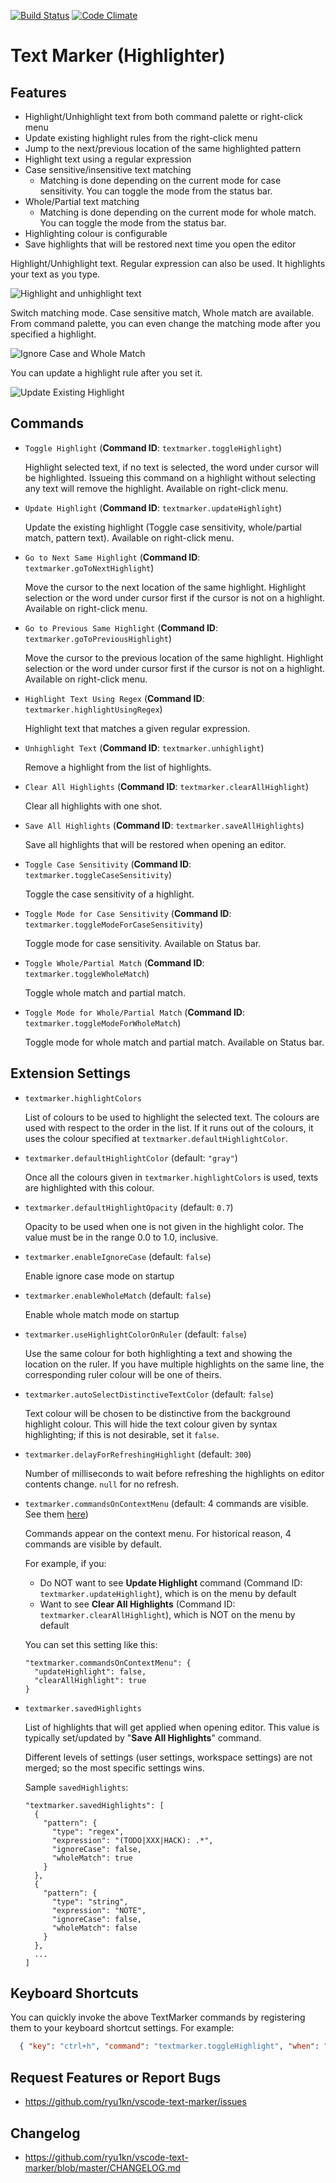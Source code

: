 [![Build Status](https://travis-ci.org/ryu1kn/vscode-text-marker.svg?branch=master)](https://travis-ci.org/ryu1kn/vscode-text-marker)
[![Code Climate](https://codeclimate.com/github/ryu1kn/vscode-text-marker/badges/gpa.svg)](https://codeclimate.com/github/ryu1kn/vscode-text-marker)

# Text Marker (Highlighter)

## Features

* Highlight/Unhighlight text from both command palette or right-click menu
* Update existing highlight rules from the right-click menu
* Jump to the next/previous location of the same highlighted pattern
* Highlight text using a regular expression
* Case sensitive/insensitive text matching
  * Matching is done depending on the current mode for case sensitivity. You can toggle the mode from the status bar.
* Whole/Partial text matching
  * Matching is done depending on the current mode for whole match. You can toggle the mode from the status bar.
* Highlighting colour is configurable
* Save highlights that will be restored next time you open the editor

Highlight/Unhighlight text. Regular expression can also be used. It highlights your text as you type.

![Highlight and unhighlight text](https://raw.githubusercontent.com/ryu1kn/vscode-text-marker/master/images/animations/public.gif)

Switch matching mode. Case sensitive match, Whole match are available. From command palette, you can even change the matching mode after you specified a highlight.

![Ignore Case and Whole Match](https://raw.githubusercontent.com/ryu1kn/vscode-text-marker/master/images/animations/ignore-case-and-whole-match.gif)

You can update a highlight rule after you set it.

![Update Existing Highlight](https://raw.githubusercontent.com/ryu1kn/vscode-text-marker/master/images/animations/update-highlight.gif)


## Commands

* `Toggle Highlight` (**Command ID**: `textmarker.toggleHighlight`)

    Highlight selected text, if no text is selected, the word under cursor will be highlighted.
    Issueing this command on a highlight without selecting any text will remove the highlight.
    Available on right-click menu.

* `Update Highlight` (**Command ID**: `textmarker.updateHighlight`)

    Update the existing highlight (Toggle case sensitivity, whole/partial match, pattern text).
    Available on right-click menu.

* `Go to Next Same Highlight` (**Command ID**: `textmarker.goToNextHighlight`)

    Move the cursor to the next location of the same highlight. Highlight selection or the word under cursor
    first if the cursor is not on a highlight.
    Available on right-click menu.

* `Go to Previous Same Highlight` (**Command ID**: `textmarker.goToPreviousHighlight`)

    Move the cursor to the previous location of the same highlight. Highlight selection or the word under cursor
    first if the cursor is not on a highlight.
    Available on right-click menu.

* `Highlight Text Using Regex` (**Command ID**: `textmarker.highlightUsingRegex`)

    Highlight text that matches a given regular expression.

* `Unhighlight Text` (**Command ID**: `textmarker.unhighlight`)

    Remove a highlight from the list of highlights.

* `Clear All Highlights` (**Command ID**: `textmarker.clearAllHighlight`)

    Clear all highlights with one shot.

* `Save All Highlights` (**Command ID**: `textmarker.saveAllHighlights`)

    Save all highlights that will be restored when opening an editor.

* `Toggle Case Sensitivity` (**Command ID**: `textmarker.toggleCaseSensitivity`)

    Toggle the case sensitivity of a highlight.

* `Toggle Mode for Case Sensitivity` (**Command ID**: `textmarker.toggleModeForCaseSensitivity`)

    Toggle mode for case sensitivity.
    Available on Status bar.

* `Toggle Whole/Partial Match` (**Command ID**: `textmarker.toggleWholeMatch`)

    Toggle whole match and partial match.

* `Toggle Mode for Whole/Partial Match` (**Command ID**: `textmarker.toggleModeForWholeMatch`)

    Toggle mode for whole match and partial match.
    Available on Status bar.

## Extension Settings

* `textmarker.highlightColors`

    List of colours to be used to highlight the selected text. The colours are used with respect to the order in the list.
    If it runs out of the colours, it uses the colour specified at `textmarker.defaultHighlightColor`.

* `textmarker.defaultHighlightColor` (default: `"gray"`)

    Once all the colours given in `textmarker.highlightColors` is used, texts are highlighted with this colour.

* `textmarker.defaultHighlightOpacity` (default: `0.7`)

    Opacity to be used when one is not given in the highlight color. The value must be in the range 0.0 to 1.0, inclusive.

* `textmarker.enableIgnoreCase` (default: `false`)

    Enable ignore case mode on startup

* `textmarker.enableWholeMatch` (default: `false`)

    Enable whole match mode on startup

* `textmarker.useHighlightColorOnRuler` (default: `false`)

    Use the same colour for both highlighting a text and showing the location on the ruler.
    If you have multiple highlights on the same line, the corresponding ruler colour will be one of theirs.

* `textmarker.autoSelectDistinctiveTextColor` (default: `false`)

    Text colour will be chosen to be distinctive from the background highlight colour.
    This will hide the text colour given by syntax highlighting; if this is not desirable, set it `false`.

* `textmarker.delayForRefreshingHighlight` (default: `300`)

    Number of milliseconds to wait before refreshing the highlights on editor contents change. `null` for no refresh.

* `textmarker.commandsOnContextMenu` (default: 4 commands are visible. See them [here](https://github.com/ryu1kn/vscode-text-marker/blob/c8fcadd3b9271b46c7de1b15c776e6d4889aa35e/package.json#L109))

    Commands appear on the context menu. For historical reason, 4 commands are visible by default.

    For example, if you:

    * Do NOT want to see **Update Highlight** command (Command ID: `textmarker.updateHighlight`), which is on the menu by default
    * Want to see **Clear All Highlights** (Command ID: `textmarker.clearAllHighlight`), which is NOT on the menu by default

    You can set this setting like this:

    ```
    "textmarker.commandsOnContextMenu": {
      "updateHighlight": false,
      "clearAllHighlight": true
    }
    ```

* `textmarker.savedHighlights`

    List of highlights that will get applied when opening editor.
    This value is typically set/updated by "**Save All Highlights**" command.

    Different levels of settings (user settings, workspace settings) are not merged; so the most specific settings wins.

    Sample `savedHighlights`:

    ```
    "textmarker.savedHighlights": [
      {
        "pattern": {
          "type": "regex",
          "expression": "(TODO|XXX|HACK): .*",
          "ignoreCase": false,
          "wholeMatch": true
        }
      },
      {
        "pattern": {
          "type": "string",
          "expression": "NOTE",
          "ignoreCase": false,
          "wholeMatch": false
        }
      },
      ...
    ]
    ```

## Keyboard Shortcuts

You can quickly invoke the above TextMarker commands by registering them to your keyboard shortcut settings. For example:

```json
  { "key": "ctrl+h", "command": "textmarker.toggleHighlight", "when": "editorTextFocus" }
```

## Request Features or Report Bugs

* https://github.com/ryu1kn/vscode-text-marker/issues

## Changelog

* https://github.com/ryu1kn/vscode-text-marker/blob/master/CHANGELOG.md
